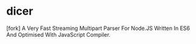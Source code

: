 # dicer
[fork] A Very Fast Streaming Multipart Parser For Node.JS Written In ES6 And Optimised With JavaScript Compiler.
